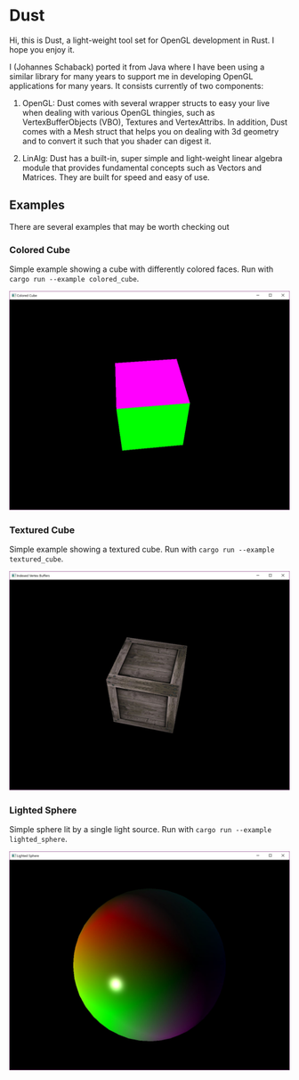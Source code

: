 # Dust
Hi, this is Dust, a light-weight tool set for OpenGL development in Rust. I hope you enjoy it.

I (Johannes Schaback) ported it from Java where I have been using a similar library for many years to support me in
developing OpenGL applications for many years. It consists currently of two components:

1. OpenGL: 
Dust comes with several wrapper structs to easy your live when dealing with various OpenGL thingies, such as
VertexBufferObjects (VBO), Textures and VertexAttribs.
In addition, Dust comes with a Mesh struct that helps you on dealing with 3d geometry and to convert it such that
you shader can digest it.

2. LinAlg: 
Dust has a built-in, super simple and light-weight linear algebra module that provides fundamental concepts such as
Vectors and Matrices. They are built for speed and easy of use.

## Examples
There are several examples that may be worth checking out

### Colored Cube
Simple example showing a cube with differently colored faces. Run with `cargo run --example colored_cube`.

![Colored Cube](/assets/colored_cube.JPG)

### Textured Cube
Simple example showing a textured cube. Run with `cargo run --example textured_cube`.

![Textured Cube](/assets/textured_cube.JPG)

### Lighted Sphere
Simple sphere lit by a single light source. Run with `cargo run --example lighted_sphere`.

![Lighted Sphere](/assets/lighted_sphere.JPG)

